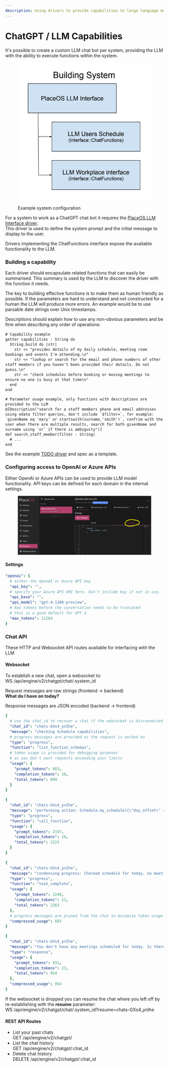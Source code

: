 ```yaml
---
description: Using drivers to provide capabilities to large language models
---
```


# ChatGPT / LLM Capabilities

It's possible to create a custom LLM chat bot per system, providing the LLM with the ability to execute functions within the system.

<figure><img src="../../../../.gitbook/assets/image (33).png" alt=""><figcaption><p>Example system configuration</p></figcaption></figure>

For a system to work as a ChatGPT chat bot it requires the [PlaceOS LLM Interface driver](https://github.com/PlaceOS/drivers/blob/master/drivers/place/llm/llm.cr).\
This driver is used to define the system prompt and the initial message to display to the user.

Drivers implementing the ChatFunctions interface expose the available functionality to the LLM.

### Building a capability

Each driver should encapsulate related functions that can easily be summarised. This summary is used by the LLM to discover the driver with the function it needs.

The key to building effective functions is to make them as human friendly as possible. If the parameters are hard to understand and not constructed for a human the LLM will produce more errors. An example would be to use parsable date strings over Unix timestamps.

Descriptions should explain how to use any non-obvious parameters and be firm when describing any order of operations:

```crystal
# Capability example
getter capabilities : String do
  String.build do |str|
    str << "provides details of my daily schedule, meeting room bookings and events I'm attending.\n"
    str << "lookup or search for the email and phone numbers of other staff members if you haven't been provided their details. Do not guess.\n"
    str << "check schedules before booking or moving meetings to ensure no one is busy at that time\n"
  end
end
```

```crystal
# Parameter usage example, only functions with descriptions are provided to the LLM
@[Description("search for a staff members phone and email addresses using odata filter queries, don't include `$filter=`, for example: `givenName eq 'mary' or startswith(surname,'smith')`, confrim with the user when there are multiple results, search for both givenName and surname using `or` if there is ambiguity")]
def search_staff_member(filter : String)
  # ...
end

```

See the example [TODO driver](https://github.com/PlaceOS/drivers/blob/master/drivers/place/llm/todo\_list.cr) and spec as a template.

### Configuring access to OpenAI or Azure APIs

Either OpenAI or Azure APIs can be used to provide LLM model functionality. API keys can be defined for each domain in the internal settings.

<figure><img src="../../../../.gitbook/assets/image (34).png" alt=""><figcaption></figcaption></figure>

#### Settings

```yaml
"openai": {
  # either the OpenAI or Azure API key
  "api_key": "",
  # specify your Azure API URI here. Don't include key if not in use.
  "api_base": "",
  "api_model": "gpt-4-1106-preview",
  # max tokens before the conversation needs to be truncated
  # this is a good default for GPT 4
  "max_tokens": 11264
}
```

### Chat API

These HTTP and Websocket API routes available for interfacing with the LLM

#### Websocket

To establish a new chat, open a websocket to:\
WS /api/engine/v2/chatgpt/chat/:system\_id

Request messages are raw strings (frontend -> backend)\
&#x20;   **What do I have on today?**

Response messages are JSON encoded (backend -> frontend)

```yaml
{
  # use the chat_id to recover a chat if the websocket is disconnected
  "chat_id": "chats-GXs4_ynIhe",
  "message": "checking Schedule capabilities",
  # progress messages are provided as the request is worked on
  "type": "progress",
  "function": "list_function_schemas",
  # token usage is provided for debugging purposes
  # as you don't want requests exceeding your limits
  "usage": {
    "prompt_tokens": 883,
    "completion_tokens": 16,
    "total_tokens": 899
  }
}
```

```yaml
{
  "chat_id": "chats-GXs4_ynIhe",
  "message": "performing action: Schedule.my_schedule({\"day_offset\" => 0})",
  "type": "progress",
  "function": "call_function",
  "usage": {
    "prompt_tokens": 2197,
    "completion_tokens": 26,
    "total_tokens": 2223
  }
}
```

```yaml
{
  "chat_id": "chats-GXs4_ynIhe",
  "message": "condensing progress: Checked schedule for today, no meetings are present.",
  "type": "progress",
  "function": "task_complete",
  "usage": {
    "prompt_tokens": 2240,
    "completion_tokens": 23,
    "total_tokens": 2263
  },
  # progress messages are pruned from the chat to minimize token usage
  "compressed_usage": 883
}
```

```yaml
{
  "chat_id": "chats-GXs4_ynIhe",
  "message": "You don't have any meetings scheduled for today. Is there anything else you would like to know or do?",
  "type": "response",
  "usage": {
    "prompt_tokens": 931,
    "completion_tokens": 23,
    "total_tokens": 954
  },
  "compressed_usage": 954
}
```

If the websocket is dropped you can resume the chat where you left off by re-establishing with the **resume** parameter:\
WS /api/engine/v2/chatgpt/chat/:system\_id?resume=chats-GXs4\_ynIhe

#### REST API Routes

* List your past chats\
  GET /api/engine/v2/chatgpt/
* List the chat history\
  GET /api/engine/v2/chatgpt/:chat\_id
* Delete chat history\
  DELETE /api/engine/v2/chatgpt/:chat\_id
